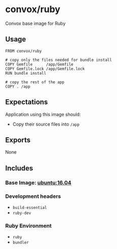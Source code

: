 # convox/ruby

Convox base image for Ruby

## Usage

	FROM convox/ruby
	
	# copy only the files needed for bundle install
	COPY Gemfile      /app/Gemfile
	COPY Gemfile.lock /app/Gemfile.lock
	RUN bundle install
	
	# copy the rest of the app
	COPY . /app

## Expectations

Application using this image should:

* Copy their source files into `/app`

## Exports

None

## Includes

### Base Image: [ubuntu:16.04](https://hub.docker.com/_/ubuntu/)

### Development headers

* `build-essential`
* `ruby-dev`

### Ruby Environment

* `ruby`
* `bundler`